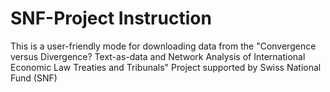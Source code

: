 # SNF-Project Instruction
This is a user-friendly mode for downloading data from the "Convergence versus Divergence? Text-as-data and Network Analysis of International Economic Law Treaties and Tribunals" Project supported by Swiss National Fund (SNF)

